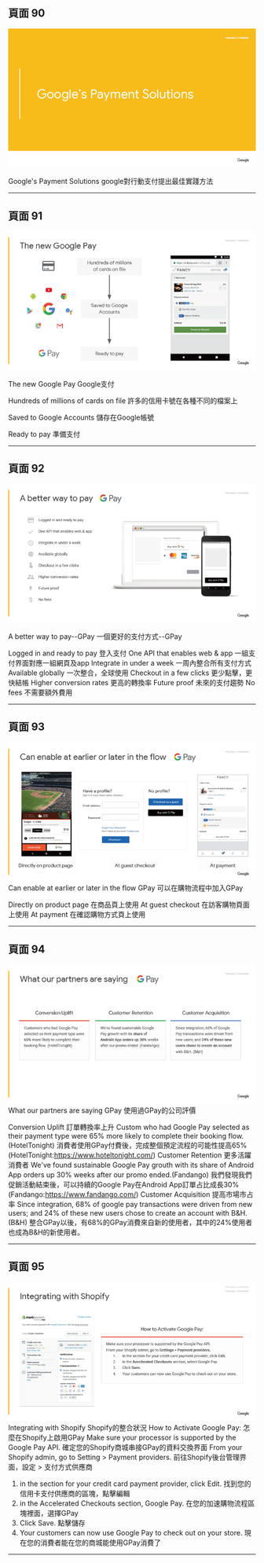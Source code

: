 

## 頁面 90
![](../images/google-retail-ux-playbook-90.png)

Google's Payment Solutions
google對行動支付提出最佳實踐方法

---

## 頁面 91
![](../images/google-retail-ux-playbook-91.png)

The new Google Pay
Google支付

Hundreds of millions of cards on file
許多的信用卡號在各種不同的檔案上

Saved to Google Accounts
儲存在Google帳號

Ready to pay
準備支付


---

## 頁面 92
![](../images/google-retail-ux-playbook-92.png)

A better way to pay--GPay
一個更好的支付方式--GPay
  
  Logged in and ready to pay
  登入支付
  One API that enables web & app
  一組支付界面對應一組網頁及app
  Integrate in under a week
  一周內整合所有支付方式
  Available globally
  一次整合，全球使用
  Checkout in a few clicks
  更少點擊，更快結帳
  Higher conversion rates
  更高的轉換率
  Future proof
  未來的支付趨勢
  No fees
  不需要額外費用

---

## 頁面 93
![](../images/google-retail-ux-playbook-93.png)
Can enable at earlier or later in the flow GPay
可以在購物流程中加入GPay

Directly on product page
在商品頁上使用
At guest checkout
在訪客購物頁面上使用
At payment
在確認購物方式頁上使用

---

## 頁面 94
![](../images/google-retail-ux-playbook-94.png)
What our partners are saying GPay
使用過GPay的公司評價

Conversion Uplift
訂單轉換率上升
Custom who had Google Pay selected as their payment type were 65% more likely to complete their booking flow.(HotelTonight)
消費者使用GPay付費後，完成整個預定流程的可能性提高65%(HotelTonight:https://www.hoteltonight.com/)
Customer Retention
更多活躍消費者
We've found sustainable Google Pay grouth with its share of Android App orders up 30% weeks after our promo ended.(Fandango)
我們發現我們促銷活動結束後，可以持續的Google Pay在Android App訂單占比成長30%(Fandango:https://www.fandango.com/)
Customer Acquisition
提高市場市占率
Since integration, 68% of google pay transactions were driven from new users; and 24% of these new users chose to create an account with B&H.(B&H)
整合GPay以後，有68%的GPay消費來自新的使用者，其中的24%使用者也成為B&H的新使用者。

---

## 頁面 95
![](../images/google-retail-ux-playbook-95.png)
Integrating with Shopify
Shopify的整合狀況
How to Activate Google Pay:
怎麼在Shopify上啟用GPay
Make sure your processor is supported by the Google Pay API.
確定您的Shopify商城串接GPay的資料交換界面
From your Shopify admin, go to Setting > Payment providers.
前往Shopify後台管理界面，設定 > 支付方式供應商
  1.  in the section for your credit card payment provider, click Edit.
  找到您的信用卡支付供應商的區塊，點擊編輯
  2.  in the Accelerated Checkouts section, Google Pay.
  在您的加速購物流程區塊裡面，選擇GPay
  3.  Click Save.
  點擊儲存
  4.  Your customers can now use Google Pay to check out on your store.
  現在您的消費者能在您的商城能使用GPay消費了


---
